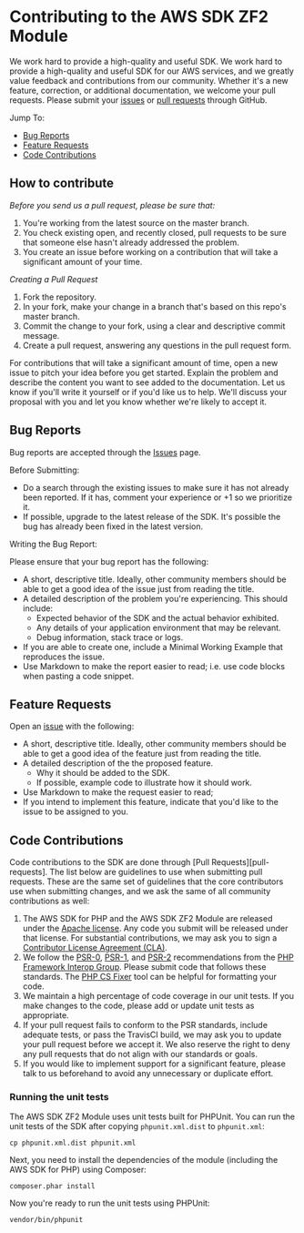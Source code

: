 # Contributing to the AWS SDK ZF2 Module

We work hard to provide a high-quality and useful SDK. We work hard to provide a high-quality and useful SDK for our AWS services, and 
we greatly value feedback and contributions from our community. Whether it's a 
new feature, correction, or additional documentation, we welcome your pull requests. 
Please submit your [issues][] or [pull requests][] through GitHub.

Jump To:

* [Bug Reports](_#Bug-Reports_)
* [Feature Requests](_#Feature-Requests_)
* [Code Contributions](_#Code-Contributions_)

## How to contribute

*Before you send us a pull request, please be sure that:*

1. You're working from the latest source on the master branch.
2. You check existing open, and recently closed, pull requests to be sure that 
   someone else hasn't already addressed the problem.
3. You create an issue before working on a contribution that will take a significant 
   amount of your time.

*Creating a Pull Request*

1. Fork the repository.
2. In your fork, make your change in a branch that's based on this repo's master branch.
3. Commit the change to your fork, using a clear and descriptive commit message.
4. Create a pull request, answering any questions in the pull request form.

For contributions that will take a significant amount of time, open a new issue to pitch 
your idea before you get started. Explain the problem and describe the content you want to 
see added to the documentation. Let us know if you'll write it yourself or if you'd like us 
to help. We'll discuss your proposal with you and let you know whether we're likely to 
accept it.   

## Bug Reports

Bug reports are accepted through the [Issues][] page.

Before Submitting:

* Do a search through the existing issues to make sure it has not already been reported. 
   If it has, comment your experience or +1 so we prioritize it.
* If possible, upgrade to the latest release of the SDK. It's possible the bug has 
   already been fixed in the latest version.

Writing the Bug Report:

Please ensure that your bug report has the following:

* A short, descriptive title. Ideally, other community members should be able to get a 
   good idea of the issue just from reading the title.
* A detailed description of the problem you're experiencing. This should include:
    * Expected behavior of the SDK and the actual behavior exhibited.
    * Any details of your application environment that may be relevant.
    * Debug information, stack trace or logs.
*  If you are able to create one, include a Minimal Working Example that reproduces the issue.
* Use Markdown to make the report easier to read; i.e. use code blocks when pasting a 
   code snippet.

## Feature Requests

Open an [issue][issues] with the following:

* A short, descriptive title. Ideally, other community members should be able to get a 
   good idea of the feature just from reading the title.
* A detailed description of the the proposed feature. 
    * Why it should be added to the SDK.
    *  If possible, example code to illustrate how it should work.
* Use Markdown to make the request easier to read;
* If you intend to implement this feature, indicate that you'd like to the issue to be assigned to you.

## Code Contributions

Code contributions to the SDK are done through [Pull Requests][pull-requests]. The list below are guidelines to use when submitting pull requests. These are the 
same set of guidelines that the core contributors use when submitting changes, and 
we ask the same of all community contributions as well:

1. The AWS SDK for PHP and the AWS SDK ZF2 Module are released under the [Apache license][license]. Any code you submit
   will be released under that license. For substantial contributions, we may ask you to sign a [Contributor
   License Agreement (CLA)][cla].
2. We follow the [PSR-0][], [PSR-1][], and [PSR-2][] recommendations from the [PHP Framework Interop Group][php-fig].
   Please submit code that follows these standards. The [PHP CS Fixer][cs-fixer] tool can be helpful for formatting your
   code.
3. We maintain a high percentage of code coverage in our unit tests. If you make changes to the code, please add or
   update unit tests as appropriate.
4. If your pull request fails to conform to the PSR standards, include adequate tests, or pass the TravisCI build, we
   may ask you to update your pull request before we accept it. We also reserve the right to deny any pull requests that
   do not align with our standards or goals.
5. If you would like to implement support for a significant feature, please talk to us beforehand to avoid any
   unnecessary or duplicate effort.

### Running the unit tests

The AWS SDK ZF2 Module uses unit tests built for PHPUnit. You can run the unit tests of the SDK after copying
`phpunit.xml.dist` to `phpunit.xml`:

    cp phpunit.xml.dist phpunit.xml

Next, you need to install the dependencies of the module (including the AWS SDK for PHP) using Composer:

    composer.phar install

Now you're ready to run the unit tests using PHPUnit:

    vendor/bin/phpunit

[issues]: https://github.com/aws/aws-sdk-php-zf2-/issues
[pull requests]: https://github.com/aws/aws-sdk-php-zf2/pulls
[license]: http://aws.amazon.com/apache2.0/
[cla]: http://en.wikipedia.org/wiki/Contributor_License_Agreement
[psr-0]: https://github.com/php-fig/fig-standards/blob/master/accepted/PSR-0.md
[psr-1]: https://github.com/php-fig/fig-standards/blob/master/accepted/PSR-1-basic-coding-standard.md
[psr-2]: https://github.com/php-fig/fig-standards/blob/master/accepted/PSR-2-coding-style-guide.md
[php-fig]: http://php-fig.org
[cs-fixer]: http://cs.sensiolabs.org/
